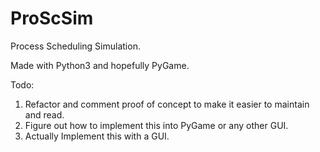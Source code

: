 # ProScSim
Process Scheduling Simulation. 

Made with Python3 and hopefully PyGame.


Todo:
1. Refactor and comment proof of concept to make it easier to maintain and read.
2. Figure out how to implement this into PyGame or any other GUI.
3. Actually Implement this with a GUI.
